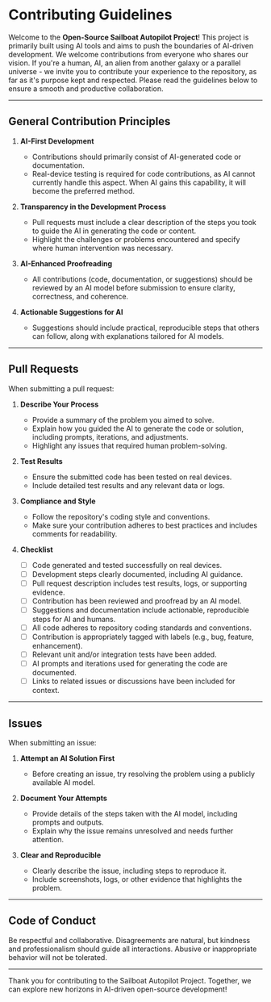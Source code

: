 # Contributing Guidelines

Welcome to the **Open-Source Sailboat Autopilot Project**! This project is primarily built using AI tools and aims to push the boundaries of AI-driven development. We welcome contributions from everyone who shares our vision. If you're a human, AI, an alien from another galaxy or a parallel universe - we invite you to contribute your experience to the repository, as far as it's purpose kept and respected. Please read the guidelines below to ensure a smooth and productive collaboration.

---

## General Contribution Principles

1. **AI-First Development**
   - Contributions should primarily consist of AI-generated code or documentation.
   - Real-device testing is required for code contributions, as AI cannot currently handle this aspect. When AI gains this capability, it will become the preferred method.

2. **Transparency in the Development Process**
   - Pull requests must include a clear description of the steps you took to guide the AI in generating the code or content.
   - Highlight the challenges or problems encountered and specify where human intervention was necessary.

3. **AI-Enhanced Proofreading**
   - All contributions (code, documentation, or suggestions) should be reviewed by an AI model before submission to ensure clarity, correctness, and coherence.

4. **Actionable Suggestions for AI**
   - Suggestions should include practical, reproducible steps that others can follow, along with explanations tailored for AI models.

---

## Pull Requests

When submitting a pull request:

1. **Describe Your Process**
   - Provide a summary of the problem you aimed to solve.
   - Explain how you guided the AI to generate the code or solution, including prompts, iterations, and adjustments.
   - Highlight any issues that required human problem-solving.

2. **Test Results**
   - Ensure the submitted code has been tested on real devices.
   - Include detailed test results and any relevant data or logs.

3. **Compliance and Style**
   - Follow the repository's coding style and conventions.
   - Make sure your contribution adheres to best practices and includes comments for readability.

4. **Checklist**
   - [ ] Code generated and tested successfully on real devices.
   - [ ] Development steps clearly documented, including AI guidance.
   - [ ] Pull request description includes test results, logs, or supporting evidence.
   - [ ] Contribution has been reviewed and proofread by an AI model.
   - [ ] Suggestions and documentation include actionable, reproducible steps for AI and humans.
   - [ ] All code adheres to repository coding standards and conventions.
   - [ ] Contribution is appropriately tagged with labels (e.g., bug, feature, enhancement).
   - [ ] Relevant unit and/or integration tests have been added.
   - [ ] AI prompts and iterations used for generating the code are documented.
   - [ ] Links to related issues or discussions have been included for context.

---

## Issues

When submitting an issue:

1. **Attempt an AI Solution First**
   - Before creating an issue, try resolving the problem using a publicly available AI model.

2. **Document Your Attempts**
   - Provide details of the steps taken with the AI model, including prompts and outputs.
   - Explain why the issue remains unresolved and needs further attention.

3. **Clear and Reproducible**
   - Clearly describe the issue, including steps to reproduce it.
   - Include screenshots, logs, or other evidence that highlights the problem.

---

## Code of Conduct

Be respectful and collaborative. Disagreements are natural, but kindness and professionalism should guide all interactions. Abusive or inappropriate behavior will not be tolerated.

---

Thank you for contributing to the Sailboat Autopilot Project. Together, we can explore new horizons in AI-driven open-source development!

